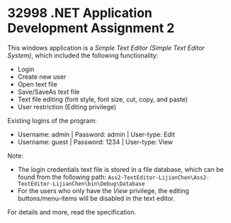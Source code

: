 # 32998 .NET Application Development Assignment 2

This windows application is a *Simple Text Editor (Simple Text Editor System)*, which included the following functionality:
* Login
* Create new user
* Open text file
* Save/SaveAs text file
* Text file editing (font style, font size, cut, copy, and paste)
* User restriction (Editing privilege)

Existing logins of the program:
* Username: admin | Password: admin | User-type: Edit
* Username: guest | Password: 1234 | User-type: View

Note: 
* The login credentials text file is stored in a file database, which can be found from the following path: `Ass2-TextEditor-LijianChen\Ass2-TextEditor-LijianChen\bin\Debug\Database`
* For the users who only have the *View* privilege, the editing buttons/menu-items will be disabled in the text editor.

For details and more, read the specification.

